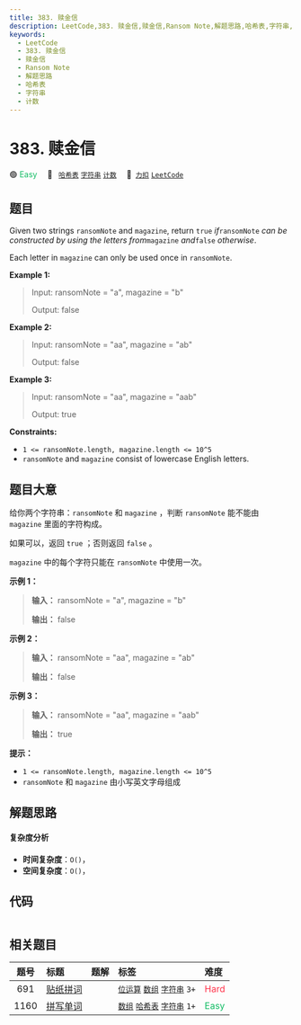 ```yaml
---
title: 383. 赎金信
description: LeetCode,383. 赎金信,赎金信,Ransom Note,解题思路,哈希表,字符串,计数
keywords:
  - LeetCode
  - 383. 赎金信
  - 赎金信
  - Ransom Note
  - 解题思路
  - 哈希表
  - 字符串
  - 计数
---
```


# 383. 赎金信

🟢 <font color=#15bd66>Easy</font>&emsp; 🔖&ensp; [`哈希表`](/tag/hash-table.md) [`字符串`](/tag/string.md) [`计数`](/tag/counting.md)&emsp; 🔗&ensp;[`力扣`](https://leetcode.cn/problems/ransom-note) [`LeetCode`](https://leetcode.com/problems/ransom-note)

## 题目

Given two strings `ransomNote` and `magazine`, return `true` _if_`ransomNote`
_can be constructed by using the letters from_`magazine` _and_`false`
_otherwise_.

Each letter in `magazine` can only be used once in `ransomNote`.



**Example 1:**

> Input: ransomNote = "a", magazine = "b"
> 
> Output: false

**Example 2:**

> Input: ransomNote = "aa", magazine = "ab"
> 
> Output: false

**Example 3:**

> Input: ransomNote = "aa", magazine = "aab"
> 
> Output: true

**Constraints:**

  * `1 <= ransomNote.length, magazine.length <= 10^5`
  * `ransomNote` and `magazine` consist of lowercase English letters.


## 题目大意

给你两个字符串：`ransomNote` 和 `magazine` ，判断 `ransomNote` 能不能由 `magazine` 里面的字符构成。

如果可以，返回 `true` ；否则返回 `false` 。

`magazine` 中的每个字符只能在 `ransomNote` 中使用一次。



**示例 1：**

> 
> 
> 
> 
> 
> **输入：** ransomNote = "a", magazine = "b"
> 
> **输出：** false
> 
> 

**示例 2：**

> 
> 
> 
> 
> 
> **输入：** ransomNote = "aa", magazine = "ab"
> 
> **输出：** false
> 
> 

**示例 3：**

> 
> 
> 
> 
> 
> **输入：** ransomNote = "aa", magazine = "aab"
> 
> **输出：** true
> 
> 



**提示：**

  * `1 <= ransomNote.length, magazine.length <= 10^5`
  * `ransomNote` 和 `magazine` 由小写英文字母组成


## 解题思路

#### 复杂度分析

- **时间复杂度**：`O()`，
- **空间复杂度**：`O()`，

## 代码

```javascript

```

## 相关题目

<!-- prettier-ignore -->
| 题号 | 标题 | 题解 | 标签 | 难度 |
| :------: | :------ | :------: | :------ | :------ |
| 691 | [贴纸拼词](https://leetcode.com/problems/stickers-to-spell-word) |  |  [`位运算`](/tag/bit-manipulation.md) [`数组`](/tag/array.md) [`字符串`](/tag/string.md) `3+` | <font color=#ff334b>Hard</font> |
| 1160 | [拼写单词](https://leetcode.com/problems/find-words-that-can-be-formed-by-characters) |  |  [`数组`](/tag/array.md) [`哈希表`](/tag/hash-table.md) [`字符串`](/tag/string.md) `1+` | <font color=#15bd66>Easy</font> |